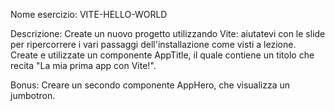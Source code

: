 Nome esercizio: VITE-HELLO-WORLD

Descrizione:
Create un nuovo progetto utilizzando Vite: aiutatevi con le slide per ripercorrere i vari passaggi dell'installazione come visti a lezione.
Create e utilizzate un componente AppTitle, il quale contiene un titolo che recita "La mia prima app con Vite!".

Bonus:
Creare un secondo componente AppHero, che visualizza un jumbotron.